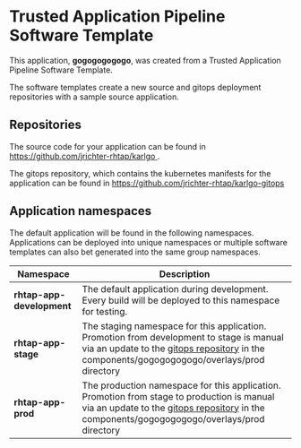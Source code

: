 # Trusted Application Pipeline Software Template

This application, **gogogogogogo**, was created from a Trusted Application Pipeline Software Template.

The software templates create a new source and gitops deployment repositories with a sample source application. 

## Repositories

The source code for your application can be found in [https://github.com/jrichter-rhtap/karlgo ](https://github.com/jrichter-rhtap/karlgo ).
 
The gitops repository, which contains the kubernetes manifests for the application can be found in 
[https://github.com/jrichter-rhtap/karlgo-gitops ](https://github.com/jrichter-rhtap/karlgo-gitops ) 

## Application namespaces 

The default application will be found in the following namespaces. Applications can be deployed into unique namespaces or multiple software templates can also bet generated into the same group namespaces.  

|  Namespace   |  Description   |  
| -------- | -------- |   
| **rhtap-app-development** | The default application during development. Every build will be deployed to this namespace for testing. | 
| **rhtap-app-stage** | The staging namespace for this application. Promotion from development to stage is manual via an update to the [gitops repository](https://github.com/jrichter-rhtap/karlgo-gitops ) in the components/gogogogogogo/overlays/prod directory |  
| **rhtap-app-prod** | The production namespace for this application. Promotion from stage to production is manual via an update to the [gitops repository](https://github.com/jrichter-rhtap/karlgo-gitops ) in the components/gogogogogogo/overlays/prod directory | 